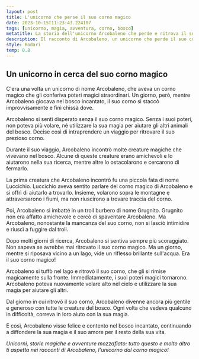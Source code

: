 ```yaml
---
layout: post
title: L'unicorno che perse il suo corno magico
date: 2023-10-15T11:23:43.224107
tags: [unicorno, magia, avventura, corno, bosco]
metatitle: La storia dell'unicorno Arcobaleno che perde e ritrova il suo corno magico
description: Il racconto di Arcobaleno, un unicorno che perde il suo corno magico e si imbarca in un'avventura nel bosco incantato per ritrovarlo e riavere i suoi poteri.
style: Rodari
temp: 0.8  
---
```

## Un unicorno in cerca del suo corno magico

C'era una volta un unicorno di nome Arcobaleno, che aveva un corno magico che gli conferiva poteri magici straordinari. Un giorno, però, mentre Arcobaleno giocava nel bosco incantato, il suo corno si staccò improvvisamente e finì chissà dove.

Arcobaleno si sentì disperato senza il suo corno magico. Senza i suoi poteri, non poteva più volare, né utilizzare la sua magia per aiutare gli altri animali del bosco. Decise così di intraprendere un viaggio per ritrovare il suo prezioso corno.

Durante il suo viaggio, Arcobaleno incontrò molte creature magiche che vivevano nel bosco. Alcune di queste creature erano amichevoli e lo aiutarono nella sua ricerca, mentre altre lo ostacolarono e cercarono di fermarlo.

La prima creatura che Arcobaleno incontrò fu una piccola fata di nome Luccichio. Luccichio aveva sentito parlare del corno magico di Arcobaleno e si offrì di aiutarlo a trovarlo. Insieme, volarono sopra le montagne e attraversarono i fiumi, ma non riuscirono a trovare traccia del corno.

Poi, Arcobaleno si imbatté in un troll burbero di nome Grugnito. Grugnito non era affatto amichevole e cercò di spaventare Arcobaleno. Ma Arcobaleno, nonostante la mancanza del suo corno, non si lasciò intimidire e riuscì a fuggire dal troll.

Dopo molti giorni di ricerca, Arcobaleno si sentiva sempre più scoraggiato. Non sapeva se avrebbe mai ritrovato il suo corno magico. Ma un giorno, mentre si riposava vicino a un lago, vide un riflesso brillante sull'acqua. Era il suo corno magico!

Arcobaleno si tuffò nel lago e ritrovò il suo corno, che gli si rimise magicamente sulla fronte. Immediatamente, i suoi poteri magici tornarono. Arcobaleno poteva nuovamente volare alto nel cielo e utilizzare la sua magia per aiutare gli altri.

Dal giorno in cui ritrovò il suo corno, Arcobaleno divenne ancora più gentile e generoso con tutte le creature del bosco. Ogni volta che vedeva qualcuno in difficoltà, correva in loro aiuto con la sua magia.

E così, Arcobaleno visse felice e contento nel bosco incantato, continuando a diffondere la sua magia e il suo amore per il resto della sua vita.

_Unicorni, storie magiche e avventure mozzafiato: tutto questo e molto altro ti aspetta nei racconti di Arcobaleno, l'unicorno dal corno magico!_

        